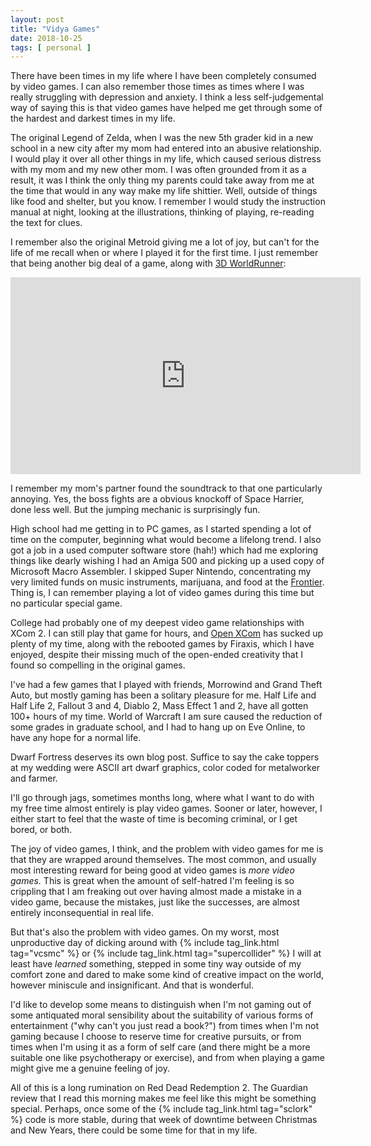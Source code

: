 ```yaml
---
layout: post
title: "Vidya Games"
date: 2018-10-25
tags: [ personal ]
---
```


There have been times in my life where I have been completely consumed by
video games. I can also remember those times as times where I was really
struggling with depression and anxiety. I think a less self-judgemental way of
saying this is that video games have helped me get through some of the hardest
and darkest times in my life.

The original Legend of Zelda, when I was the new 5th grader kid in a new school
in a new city after my mom had entered into an abusive relationship. I would
play it over all other things in my life, which caused serious distress with
my mom and my new other mom. I was often grounded from it as a result, it was I
think the only thing my parents could take away from me at the time that would
in any way make my life shittier. Well, outside of things like food and shelter,
but you know. I remember I would study the instruction manual at night, looking
at the illustrations, thinking of playing, re-reading the text for clues.

I remember also the original Metroid giving me a lot of joy, but can't for the
life of me recall when or where I played it for the first time. I just remember
that being another big deal of a game, along with
[3D WorldRunner](https://en.wikipedia.org/wiki/The_3-D_Battles_of_WorldRunner):

<iframe width="560" height="315" src="https://www.youtube.com/embed/jTbH25YNxE4" frameborder="0" allow="autoplay; encrypted-media" allowfullscreen></iframe>

I remember my mom's partner found the soundtrack to that one particularly
annoying. Yes, the boss fights are a obvious knockoff of Space Harrier, done
less well. But the jumping mechanic is surprisingly fun.

High school had me getting in to PC games, as I started spending a lot of time
on the computer, beginning what would become a lifelong trend. I also got a job
in a used computer software store (hah!) which had me exploring things like
dearly wishing I had an Amiga 500 and picking up a used copy of Microsoft Macro
Assembler. I skipped Super Nintendo, concentrating my very limited funds on
music instruments, marijuana, and food at the
[Frontier](https://en.wikipedia.org/wiki/Frontier_Restaurant). Thing is, I
can remember playing a lot of video games during this time but no particular
special game.

College had probably one of my deepest video game relationships with XCom 2.
I can still play that game for hours, and [Open XCom](https://openxcom.org/)
has sucked up plenty of my time, along with the rebooted games by Firaxis,
which I have enjoyed, despite their missing much of the open-ended creativity
that I found so compelling in the original games.

I've had a few games that I played with friends, Morrowind and Grand Theft Auto,
but mostly gaming has been a solitary pleasure for me. Half Life and Half Life
2, Fallout 3 and 4, Diablo 2, Mass Effect 1 and 2, have all gotten 100+ hours
of my time. World of Warcraft I am sure caused the reduction of some grades in
graduate school, and I had to hang up on Eve Online, to have any hope for a
normal life.

Dwarf Fortress deserves its own blog post. Suffice to say the cake toppers at
my wedding were ASCII art dwarf graphics, color coded for metalworker and
farmer.

I'll go through jags, sometimes months long, where what I want to do with my
free time almost entirely is play video games. Sooner or later, however, I
either start to feel that the waste of time is becoming criminal, or I get
bored, or both.

The joy of video games, I think, and the problem with video games for me is
that they are wrapped around themselves. The most common, and usually most
interesting reward for being good at video games is *more video games.* This
is great when the amount of self-hatred I'm feeling is so crippling that I
am freaking out over having almost made a mistake in a video game, because
the mistakes, just like the successes, are almost entirely inconsequential in
real life.

But that's also the problem with video games. On my worst, most unproductive
day of dicking around with {% include tag_link.html tag="vcsmc" %} or
{% include tag_link.html tag="supercollider" %} I will at least have *learned*
something, stepped in some tiny way outside of my comfort zone and dared to
make some kind of creative impact on the world, however miniscule and
insignificant. And that is wonderful.

I'd like to develop some means to distinguish when I'm not gaming out of some
antiquated moral sensibility about the suitability of various forms of
entertainment ("why can't you just read a book?") from times when I'm not gaming
because I choose to reserve time for creative pursuits, or from times when I'm
using it as a form of self care (and there might be a more suitable one like
psychotherapy or exercise), and from when playing a game might give me a
genuine feeling of joy.

All of this is a long rumination on Red Dead Redemption 2. The Guardian review
that I read this morning makes me feel like this might be something special.
Perhaps, once some of the {% include tag_link.html tag="sclork" %} code is
more stable, during that week of downtime between Christmas and New Years, there
could be some time for that in my life.

